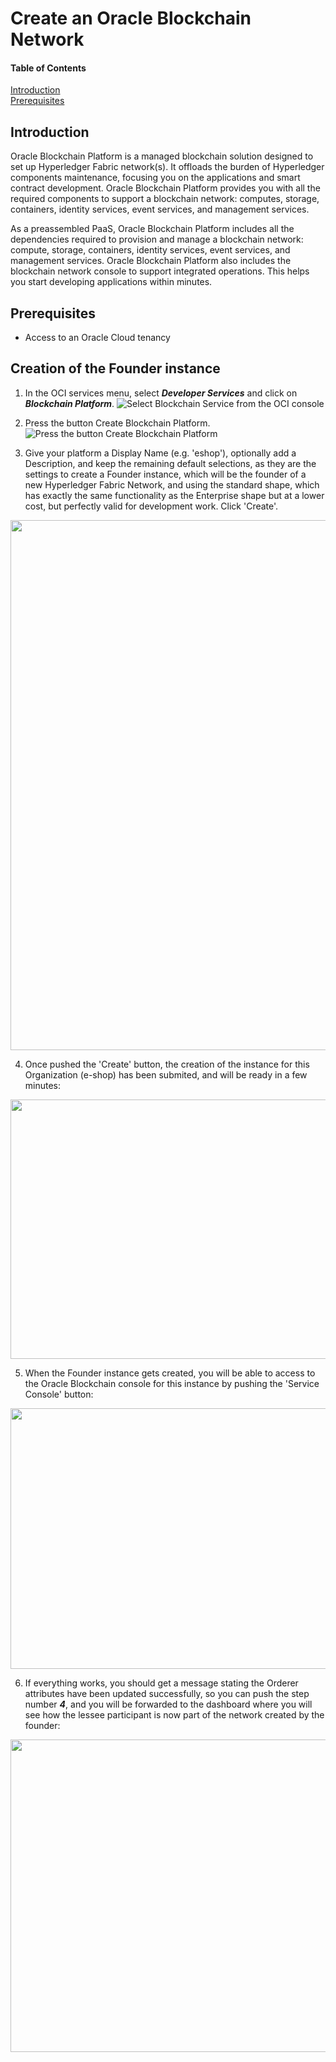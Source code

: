 # Create an Oracle Blockchain Network

#### Table of Contents
[Introduction](#Introduction)  
[Prerequisites](#Prerequisites)

<a name="Introduction"/>

## Introduction

Oracle Blockchain Platform is a managed blockchain solution designed to set up Hyperledger Fabric network(s). It offloads the burden of Hyperledger components maintenance, focusing you on the applications and smart contract development. Oracle Blockchain Platform provides you with all the required components to support a blockchain network: computes, storage, containers, identity services, event services, and management services.

As a preassembled PaaS, Oracle Blockchain Platform includes all the dependencies required to provision and manage a blockchain network: compute, storage, containers, identity services, event services, and management services. Oracle Blockchain Platform also includes the blockchain network console to support integrated operations. This helps you start developing applications within minutes.

<a name="Prerequisites"/>

## Prerequisites
- Access to an Oracle Cloud tenancy

<a name="createFounder"/>

## Creation of the Founder instance
1. In the OCI services menu, select ***Developer Services*** and click on ***Blockchain Platform***.
   ![Select Blockchain Service from the OCI console](https://github.com/abderrahimjk/NFT_hyperledger-development-with-oracle-blockchain-app-builder/assets/p1.png "Select Blockchain Service from the OCI console")

2. Press the button Create Blockchain Platform.
   ![Press the button Create Blockchain Platform](https://github.com/abderrahimjk/NFT_hyperledger-development-with-oracle-blockchain-app-builder/assets/p2.png "Press the button Create Blockchain Platform")

3. Give your platform a Display Name (e.g. 'eshop'), optionally add a Description, and keep the remaining default selections, as they are the settings to create a Founder instance, which will be the founder of a new Hyperledger Fabric Network, and using the standard shape, which has exactly the same functionality as the Enterprise shape but at a lower cost, but perfectly valid for development work. Click 'Create'.
<p align="center">
<img width="727" height="848" src="https://github.com/abderrahimjk/NFT_hyperledger-development-with-oracle-blockchain-app-builder/assets/p3.png"/>
</p>

4. Once pushed the 'Create' button, the creation of the instance for this Organization (e-shop) has been submited, and will be ready in a few minutes:
<p align="center">
<img width="834" height="415" src="https://github.com/abderrahimjk/NFT_hyperledger-development-with-oracle-blockchain-app-builder/assets/p4.png"/>
</p>

5. When the Founder instance gets created, you will be able to access to the Oracle Blockchain console for this instance by pushing the 'Service Console' button:
<p align="center">
<img width="833" height="417" src="https://github.com/abderrahimjk/NFT_hyperledger-development-with-oracle-blockchain-app-builder/assets/p5.png"/>
</p>

6. If everything works, you should get a message stating the Orderer attributes have been updated successfully, so you can push the step number ***4***, and you will be forwarded to the dashboard where you will see how the lessee participant is now part of the network created by the founder:
<p align="center">
<img width="840" height="500" src="https://github.com/abderrahimjk/NFT_hyperledger-development-with-oracle-blockchain-app-builder/assets/p6.png"/>
</p>
